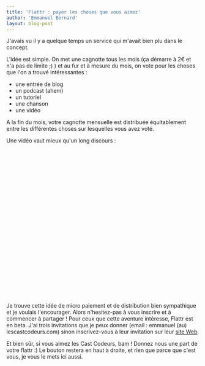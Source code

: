 ```yaml
---
title: 'Flattr : payer les choses que vous aimez'
author: 'Emmanuel Bernard'
layout: blog-post
---
```

J'avais vu il y a quelque temps un service qui m'avait bien plu dans le concept.

L'idée est simple. On met une cagnotte tous les mois (ça démarre à 2€ et n'a pas de limite ;) ) et 
au fur et à mesure du mois, on vote pour les choses que l'on a trouvé intéressantes :

- une entrée de blog
- un podcast (ahem)
- un tutoriel
- une chanson
- une vidéo

A la fin du mois, votre cagnotte mensuelle est distribuée équitablement entre les différentes 
choses sur lesquelles vous avez voté.

Une vidéo vaut mieux qu'un long discours :

<object width='640' height='385' classid='clsid:d27cdb6e-ae6d-11cf-96b8-444553540000' codebase='http://download.macromedia.com/pub/shockwave/cabs/flash/swflash.cab#version=6,0,40,0'><param name='allowFullScreen' value='true'/><param name='allowScriptAccess' value='always'/><param name='src' value='http://www.youtube.com/v/9zrMlEEWBgY&amp;color1=0xb1b1b1&amp;color2=0xd0d0d0&amp;hl=en_US&amp;feature=player_embedded&amp;fs=1'/><param name='allowfullscreen' value='true'/><embed allowscriptaccess='always' allowfullscreen='true' width='640' height='385' type='application/x-shockwave-flash' src='http://www.youtube.com/v/9zrMlEEWBgY&amp;color1=0xb1b1b1&amp;color2=0xd0d0d0&amp;hl=en_US&amp;feature=player_embedded&amp;fs=1'/></object>

Je trouve cette idée de micro paiement et de distribution bien sympathique et je voulais 
l'encourager. Alors n'hesitez-pas à vous inscrire et à commencer à partager ! Pour ceux que cette 
aventure intéresse, Flattr est en beta. J'ai trois invitations que je peux donner (email : emmanuel 
(au) lescastcodeurs.com) sinon inscrivez-vous à leur invitation sur leur [site Web](http://flattr.com).

Et bien sûr, si vous aimez les Cast Codeurs, bam ! Donnez nous une part de votre flattr :) Le bouton
restera en haut à droite, et rien que parce que c'est vous, je vous le mets ici aussi.
